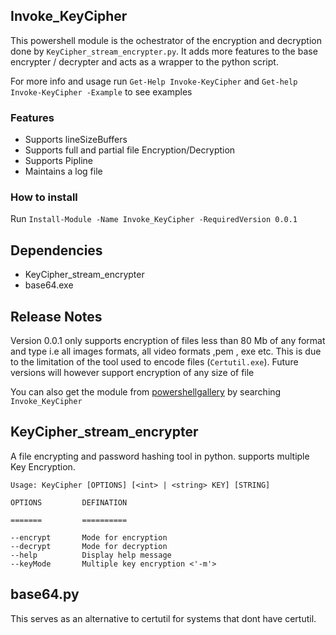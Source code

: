 ## Invoke_KeyCipher

  This powershell module is the ochestrator of the encryption and decryption done by ```KeyCipher_stream_encrypter.py```.
  It adds more features to the base encrypter / decrypter and acts as a wrapper to the python script.

  For more info and usage run ```Get-Help Invoke-KeyCipher``` and ```Get-help Invoke-KeyCipher -Example``` to see examples

  ### Features
  * Supports lineSizeBuffers
  * Supports full and partial file Encryption/Decryption
  * Supports Pipline
  * Maintains a log file 

  ### How to install
   Run ```Install-Module -Name Invoke_KeyCipher -RequiredVersion 0.0.1``` 
  

  ## Dependencies
  * KeyCipher_stream_encrypter
  * base64.exe
 
  ## Release Notes
   Version 0.0.1 only supports encryption of files less than 80 Mb of any format and type i.e all images formats, all video formats ,pem , exe etc. This is due to the limitation of the tool used to encode files (```Certutil.exe```). Future versions will however support encryption of any size of file

   You can also get the module from [powershellgallery](https:\\powershellgallery.com) by searching ```Invoke_KeyCipher```

## KeyCipher_stream_encrypter
 A file encrypting and password hashing tool in python.
  supports multiple Key Encryption.

``` 
Usage: KeyCipher [OPTIONS] [<int> | <string> KEY] [STRING]

OPTIONS         DEFINATION

=======         ==========

--encrypt       Mode for encryption
--decrypt       Mode for decryption
--help          Display help message
--keyMode       Multiple key encryption <'-m'>
```

## base64.py
This serves as an alternative to certutil for systems that dont have certutil.
